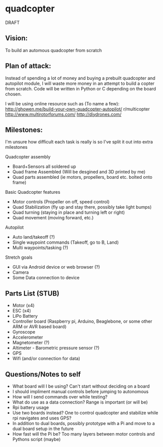 quadcopter
==========

DRAFT

Vision:
-----
To build an automous quadcopter from scratch

Plan of attack:
----------------------------
Instead of spending a lot of money and buying a prebuilt quadcopter and autopilot module, I will waste more money in an attempt to build a copter from scratch. Code will be written in Python or C depending on the board chosen.

I will be using online resource such as (To name a few):
http://ghowen.me/build-your-own-quadcopter-autopilot/ 
r/multicopter
http://www.multirotorforums.com/
http://diydrones.com/

Milestones:
-----------
I'm unsure how difficult each task is really is so I've split it out into extra milestones

Quadcopter assembly
- Board+Sensors all soldered up
- Quad frame Assembled (Will be desgined and 3D printed by me)
- Quad parts assembled (ie motors, propellers, board etc. bolted onto frame)

Basic Quadcopter features
- Motor controls (Propeller on off, speed control)
- Quad Stabilization (fly up and stay there, possibly take light bumps)
- Quad turning (staying in place and turning left or right)
- Quad movement (moving forward, etc.)

Autopilot
- Auto land/takeoff (?)
- Single waypoint commands (Takeoff, go to B, Land)
- Multi waypoints/tasking (?)

Stretch goals
- GUI via Android device or web browser (?)
- Camera
- Some Data connection to device

Parts List (STUB)
----------------
- Motor (x4)
- ESC (x4)
- LiPo Battery
- Controller board (Raspberry pi, Arduino, Beaglebone, or some other ARM or AVR based board)
- Gyroscope
- Accelerometer
- Magnetometer (?)
- Altimeter - Barometric pressure sensor (?)
- GPS
- Wifi (and/or connection for data)

Questions/Notes to self
--------------------------
- What board will I be using? Can't start without deciding on a board
- I should impliment manual controls before jumping to autonomous
- How will I send commands over while testing?
- What do use as a data connection? Range is important (or will be)
- Rpi battery usage
- Use two boards instead? One to control quadcopter and stabilize while rpi navigates and uses GPS? 
- In addition to dual boards, possibly prototype with a Pi and move to a dual board setup in the future
- How fast will the Pi be? Too many layers between motor controls and Pythons script (maybe)